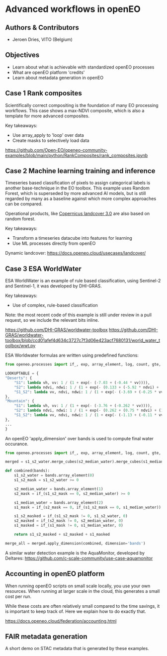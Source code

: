 # Advanced workflows in openEO

## Authors & Contributors

- Jeroen Dries, VITO (Belgium)

## Objectives

- Learn about what is achievable with standardized openEO processes
- What are openEO platform 'credits'
- Learn about metadata generation in openEO


## Case 1 Rank composites 

Scientifically correct compositing is the foundation of many EO processing workflows.
This case shows a max-NDVI composite, which is also a template for more advanced composites.

Key takeaways:
- Use array_apply to 'loop' over data
- Create masks to selectively load data

https://github.com/Open-EO/openeo-community-examples/blob/main/python/RankComposites/rank_composites.ipynb

## Case 2 Machine learning training and inference

Timeseries based classification of pixels to assign categorical labels is another base-technique in the EO 
toolbox. This example uses Random Forest, which is superseded by more advanced AI models, but is still 
regarded by many as a baseline against which more complex approaches can be compared.

Operational products, like [Copernicus landcover 3.0](https://land.copernicus.eu/global/products/lc) are
also based on random forest.

Key takeaways:
- Transform a timeseries datacube into features for learning
- Use ML processes directly from openEO

Dynamic landcover: https://docs.openeo.cloud/usecases/landcover/

## Case 3 ESA WorldWater

ESA WorldWater is an example of rule based classification, using Sentinel-2 and Sentinel-1, it was developed
by DHI-GRAS.

Key takeaways:
- Use of complex, rule-based classification

Note: the most recent code of this example is still under review in a pull request, so we include the relevant bits inline. 

https://github.com/DHI-GRAS/worldwater-toolbox
https://github.com/DHI-GRAS/worldwater-toolbox/blob/ccd01afef4d634c3727c7f3d06e423acf7680131/world_water_toolbox/wwt.py

ESA Worldwater formulas are written using predefined functions:

```python
from openeo.processes import if_, exp, array_element, log, count, gte, eq, sum

LOOKUPTABLE = {
"Deserts": {
    "S1": lambda vh, vv: 1 / (1 + exp(- (-7.03 + (-0.44 * vv)))),
    "S2": lambda ndvi, ndwi: 1 / (1 + exp(- (0.133 + (-5.92 * ndvi) + (14.82 * ndwi)))),
    "S1_S2": lambda vv, ndvi, ndwi: 1 / (1 + exp(- (-3.69 + (-0.25 * vv) + (0.47 * ndvi) + (15.3 * ndwi)))),
},
"Mountain": {
    "S1": lambda vh, vv: 1 / (1 + exp(- (-3.76 + (-0.262 * vv)))),
    "S2": lambda ndvi, ndwi: 1 / (1 + exp(- (0.262 + (0.75 * ndvi) + (12.65 * ndwi)))),
    "S1_S2": lambda vv, ndvi, ndwi: 1 / (1 + exp(- (-1.13 + (-0.11 * vv) + (3.03 * ndvi) + (13.21 * ndwi)))),
},
...
}

```


An openEO 'apply_dimension' over bands is used to compute final water occurance.

```python
from openeo.processes import if_, exp, array_element, log, count, gte, eq, sum

merged = s1_s2_water.merge_cubes(s2_median_water).merge_cubes(s1_median_water)

def combined(bands):
    s1_s2_water = bands.array_element(0)
    s1_s2_mask = s1_s2_water >= 0

    s2_median_water = bands.array_element(1)
    s2_mask = if_(s1_s2_mask == 0, s2_median_water) >= 0

    s1_median_water = bands.array_element(2)
    s1_mask = if_(s2_mask == 0, if_(s1_s2_mask == 0, s1_median_water)) >= 0

    s1_s2_masked = if_(s1_s2_mask != 0, s1_s2_water, 0)
    s2_masked = if_(s2_mask != 0, s2_median_water, 0)
    s1_masked = if_(s1_mask != 0, s1_median_water, 0)

    return s1_s2_masked + s2_masked + s1_masked

merge_all = merged.apply_dimension(combined, dimension='bands')

```

A similar water detection example is the AquaMonitor, developed by Deltares:
https://github.com/c-scale-community/use-case-aquamonitor

## Accounting in openEO platform

When running openEO scripts on small scale locally, you use your own resources. When running at larger
scale in the cloud, this generates a small cost per run. 

While these costs are often relatively small compared to the time savings, it is important to keep track of.
Here we explain how to do exactly that.

https://docs.openeo.cloud/federation/accounting.html

## FAIR metadata generation

A short demo on STAC metadata that is generated by these examples.